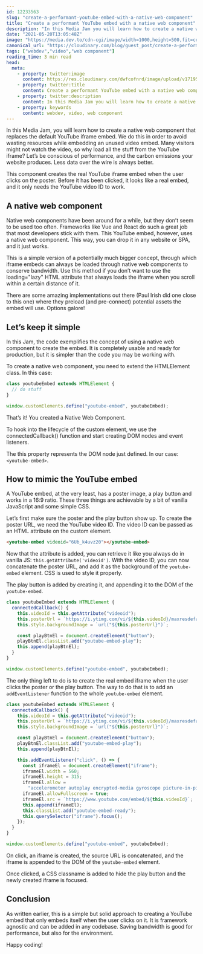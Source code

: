 ```yaml
---
id: 12233563
slug: "create-a-performant-youtube-embed-with-a-native-web-component"
title: "Create a performant YouTube embed with a native web component"
description: "In this Media Jam you will learn how to create a native web component that replaces the default YouTube iframe embed."
date: "2021-05-20T13:05:48Z"
image: "https://media.dev.to/cdn-cgi/image/width=1000,height=500,fit=cover,gravity=auto,format=auto/https://res.cloudinary.com/dwfcofnrd/image/upload/v1719585541/website/native-yt-player.png"
canonical_url: "https://cloudinary.com/blog/guest_post/create-a-performant-youtube-embed-with-a-native-web-component"
tags: ["webdev","video","web component"]
reading_time: 3 min read
head:
  meta:
    - property: twitter:image
      content: https://res.cloudinary.com/dwfcofnrd/image/upload/v1719585541/website/native-yt-player.png
    - property: twitter:title
      content: Create a performant YouTube embed with a native web component
    - property: twitter:description
      content: In this Media Jam you will learn how to create a native web component that replaces the default YouTube iframe embed.
    - property: keywords
      content: webdev, video, web component
---
```


In this Media Jam, you will learn how to create a native web component that replaces the default YouTube iframe embed. We do this in order to avoid wasting resources while embedding an unused video embed. Many visitors might not watch the video, so why load all the stuff from the YouTube iframe? Let’s be conscious of performance, and the carbon emissions your website produces. Less data over the wire is always better.

This component creates the real YouTube iframe embed when the user clicks on the poster. Before it has been clicked, it looks like a real embed, and it only needs the YouTube video ID to work.

## A native web component

Native web components have been around for a while, but they don’t seem to be used too often. Frameworks like Vue and React do such a great job that most developers stick with them. This YouTube embed, however, uses a native web component. This way, you can drop it in any website or SPA, and it just works.

This is a simple version of a potentially much bigger concept, through which iframe embeds can always be loaded through native web components to conserve bandwidth. Use this method if you don’t want to use the loading="lazy" HTML attribute that always loads the iframe when you scroll within a certain distance of it.

There are some amazing implementations out there (Paul Irish did one close to this one) where they preload (and pre-connect) potential assets the embed will use. Options galore!

## Let’s keep it simple

In this Jam, the code exemplifies the concept of using a native web component to create the embed. It is completely usable and ready for production, but it is simpler than the code you may be working with.

To create a native web component, you need to extend the HTMLElement class. In this case:

```js
class youtubeEmbed extends HTMLElement {
  // do stuff
}

window.customElements.define("youtube-embed", youtubeEmbed);
```

That’s it! You created a Native Web Component.

To hook into the lifecycle of the custom element, we use the connectedCallback() function and start creating DOM nodes and event listeners.

The this property represents the DOM node just defined. In our case: `<youtube-embed>`.

## How to mimic the YouTube embed

A YouTube embed, at the very least, has a poster image, a play button and works in a 16:9 ratio. These three things are achievable by a bit of vanilla JavaScript and some simple CSS.

Let’s first make sure the poster and the play button show up. To create the poster URL, we need the YouTube video ID. The video ID can be passed as an HTML attribute on the custom element.


```html
<youtube-embed videoid="6Ub_k4uvz20"></youtube-embed>
```

Now that the attribute is added, you can retrieve it like you always do in vanilla JS: `this.getAttribute('videoid')`. With the video ID, you can now concatenate the poster URL, and add it as the background of the `youtube-embed` element. CSS is used to style it properly. 

The play button is added by creating it, and appending it to the DOM of the `youtube-embed`.

```js
class youtubeEmbed extends HTMLElement {
  connectedCallback() {
    this.videoId = this.getAttribute("videoid");
    this.posterUrl = `https://i.ytimg.com/vi/${this.videoId}/maxresdefault.jpg`;
    this.style.backgroundImage = `url("${this.posterUrl}")`;

    const playBtnEl = document.createElement("button");
    playBtnEl.classList.add("youtube-embed-play");
    this.append(playBtnEl);
  }
}

window.customElements.define("youtube-embed", youtubeEmbed);
```

The only thing left to do is to create the real embed iframe when the user clicks the poster or the play button. The way to do that is to add an `addEventListener` function to the whole `youtube-embed` element.

```js
class youtubeEmbed extends HTMLElement {
  connectedCallback() {
    this.videoId = this.getAttribute("videoid");
    this.posterUrl = `https://i.ytimg.com/vi/${this.videoId}/maxresdefault.jpg`;
    this.style.backgroundImage = `url("${this.posterUrl}")`;

    const playBtnEl = document.createElement("button");
    playBtnEl.classList.add("youtube-embed-play");
    this.append(playBtnEl);

    this.addEventListener("click", () => {
      const iframeEl = document.createElement("iframe");
      iframeEl.width = 560;
      iframeEl.height = 315;
      iframeEl.allow =
        "accelerometer autoplay encrypted-media gyroscope picture-in-picture";
      iframeEl.allowFullscreen = true;
      iframeEl.src = `https://www.youtube.com/embed/${this.videoId}`;
      this.append(iframeEl);
      this.classList.add("youtube-embed-ready");
      this.querySelector("iframe").focus();
    });
  }
}

window.customElements.define("youtube-embed", youtubeEmbed);
```

On click, an iframe is created, the source URL is concatenated, and the iframe is appended to the DOM of the `youtube-embed` element.

Once clicked, a CSS classname is added to hide the play button and the newly created iframe is focused.

## Conclusion
As written earlier, this is a simple but solid approach to creating a YouTube embed that only embeds itself when the user clicks on it. It is framework agnostic and can be added in any codebase. Saving bandwidth is good for performance, but also for the environment.

Happy coding!